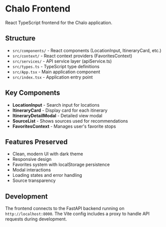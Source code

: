 # Chalo Frontend

React TypeScript frontend for the Chalo application.

## Structure

- `src/components/` - React components (LocationInput, ItineraryCard, etc.)
- `src/context/` - React context providers (FavoritesContext)
- `src/services/` - API service layer (apiService.ts)
- `src/types.ts` - TypeScript type definitions
- `src/App.tsx` - Main application component
- `src/index.tsx` - Application entry point

## Key Components

- **LocationInput** - Search input for locations
- **ItineraryCard** - Display card for each itinerary
- **ItineraryDetailModal** - Detailed view modal
- **SourceList** - Shows sources used for recommendations
- **FavoritesContext** - Manages user's favorite stops

## Features Preserved

- Clean, modern UI with dark theme
- Responsive design
- Favorites system with localStorage persistence
- Modal interactions
- Loading states and error handling
- Source transparency

## Development

The frontend connects to the FastAPI backend running on `http://localhost:8000`. The Vite config includes a proxy to handle API requests during development.